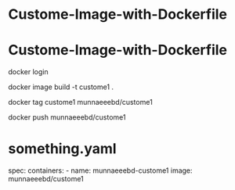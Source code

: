 # Custome-Image-with-Dockerfile
# Custome-Image-with-Dockerfile

docker login

docker image build -t custome1 .

docker tag custome1 munnaeeebd/custome1

docker push munnaeeebd/custome1



# something.yaml
spec:
      containers:
      - name: munnaeeebd-custome1
        image: munnaeeebd/custome1
